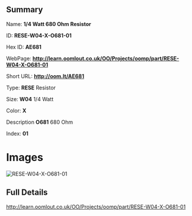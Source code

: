 

## Summary
 
Name: __1/4 Watt 680 Ohm Resistor__

ID: __RESE-W04-X-O681-01__

Hex ID: __AE681__

WebPage: __http://learn.oomlout.co.uk/OO/Projects/oomp/part/RESE-W04-X-O681-01__

Short URL: __http://oom.lt/AE681__


Type: __RESE__ Resistor 

Size: __W04__ 1/4 Watt 

Color: __X__  

Description __O681__ 680 Ohm 

Index: __01__


 # Images
![RESE-W04-X-O681-01](http://oomlout.com/oomp-gen/parts/RESE-W04-X-O681-01/RESE-W04-X-O681-01_420.jpg)



 ## Full Details

 http://learn.oomlout.co.uk/OO/Projects/oomp/part/RESE-W04-X-O681-01














